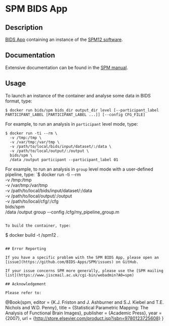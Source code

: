 # SPM BIDS App

## Description

[BIDS App](http://bids-apps.neuroimaging.io/) containing an instance of the [SPM12 software](http://www.fil.ion.ucl.ac.uk/spm/).

## Documentation

Extensive documentation can be found in the [SPM manual](http://www.fil.ion.ucl.ac.uk/spm/doc/manual.pdf).

## Usage

To launch an instance of the container and analyse some data in BIDS format, type:

```
$ docker run bids/spm bids_dir output_dir level [--participant_label PARTICIPANT_LABEL [PARTICIPANT_LABEL ...]] [--config CFG_FILE]
```

For example, to run an analysis in ```participant``` level mode, type:
```
$ docker run -ti --rm \
  -v /tmp:/tmp \
  -v /var/tmp:/var/tmp \
  -v /path/to/local/bids/input/dataset/:/data \
  -v /path/to/local/output/:/output \
  bids/spm \
  /data /output participant --participant_label 01

```

For example, to run an analysis in ```group``` level mode with a user-defined pipeline, type:
`$ docker run -ti --rm \
  -v /tmp:/tmp \
  -v /var/tmp:/var/tmp \
  -v /path/to/local/bids/input/dataset/:/data \
  -v /path/to/local/output/:/output \
  -v /path/to/local/cfg/:/cfg \
  bids/spm \
  /data /output group --config /cfg/my_pipeline_group.m

```

To build the container, type:

```
$ docker build -t <yourhandle>/spm12 .
```

## Error Reporting

If you have a specific problem with the SPM BIDS App, please open an [issue](https://github.com/BIDS-Apps/SPM/issues) on GitHub.

If your issue concerns SPM more generally, please use the [SPM mailing list](https://www.jiscmail.ac.uk/cgi-bin/webadmin?A0=spm)

## Acknowledgement

Please refer to:

```
@Book{spm,
  editor = {K.J. Friston and J. Ashburner and S.J. Kiebel and T.E. Nichols and W.D. Penny},
  title = {Statistical Parametric Mapping: The Analysis of Functional Brain Images},
  publisher = {Academic Press},
  year = {2007},
  url = {http://store.elsevier.com/product.jsp?isbn=9780123725608} 
}
```
